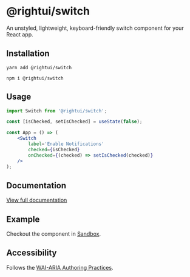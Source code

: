 # @rightui/switch

An unstyled, lightweight, keyboard-friendly switch component for your React app.

## Installation

`yarn add @rightui/switch`

`npm i @rightui/switch`

## Usage

```jsx 
import Switch from '@rightui/switch';

const [isChecked, setIsChecked] = useState(false);

const App = () => (
    <Switch
        label='Enable Notifications'
        checked={isChecked}
        onChecked={(checked) => setIsChecked(checked)}
    />
);
```

## Documentation

[View full documentation](https://rightui-core-storybook.vercel.app/?path=/docs/switch--with-label)

## Example

Checkout the component in  [Sandbox](https://codesandbox.io/s/nifty-sun-7o2iev).

## Accessibility

Follows the [WAI-ARIA Authoring Practices](https://www.w3.org/WAI/ARIA/apg/patterns/switch/).
